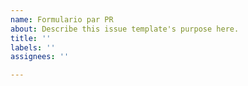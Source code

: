 ```yaml
---
name: Formulario par PR
about: Describe this issue template's purpose here.
title: ''
labels: ''
assignees: ''

---
```



